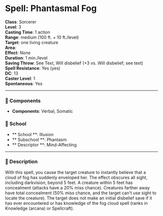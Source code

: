 
# Spell: Phantasmal Fog
**Class**: Sorcerer  
**Level**: 3  
**Casting Time**: 1 action  
**Range**: medium (100 ft. + 10 ft./level)  
**Target**: one living creature  
**Area**:   
**Effect**: _None_  
**Duration**: 1 min./level  
**Saving Throw**: See Text, Will disbelief (+3 vs. Will disbelief; see text)  
**Spell Resistance**: Yes (yes)  
**DC**: 13  
**Caster Level**: 1  
**Spontaneous**: Yes

---

### 🔮 Components
- **Components**: Verbal, Somatic

### 🏫 School
- ** School **: Illusion
- ** Subschool **: Phantasm
- ** Descriptor **: Mind-Affecting
---

### 📜 Description
With this spell, you cause the target creature to instantly believe that a cloud of fog has suddenly enveloped her. The effect obscures all sight, including darkvision, beyond 5 feet. A creature within 5 feet has concealment (attacks have a 20% miss chance). Creatures farther away have total concealment (50% miss chance, and the target can't use sight to locate the creature). The target does not make an initial disbelief save if it has ever encountered or has knowledge of the fog cloud spell (ranks in Knowledge (arcana) or Spellcraft).
